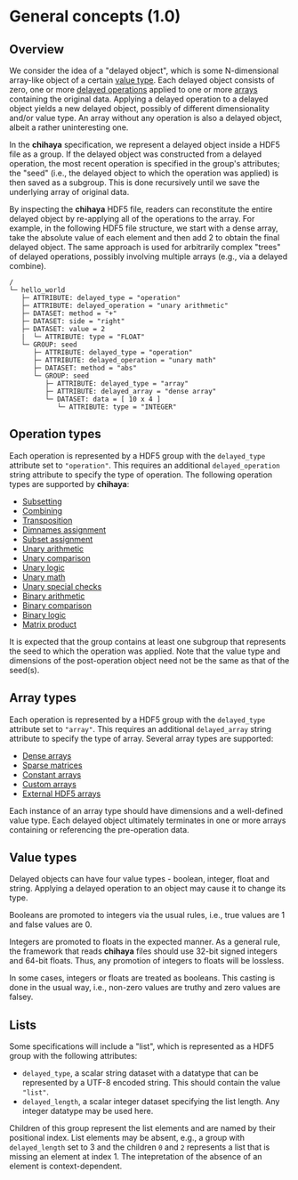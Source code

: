 

# General concepts (1.0)

## Overview 

We consider the idea of a "delayed object", which is some N-dimensional array-like object of a certain [value type](#value-type).
Each delayed object consists of zero, one or more [delayed operations](#operation-types) applied to one or more [arrays](#array-types) containing the original data.
Applying a delayed operation to a delayed object yields a new delayed object, possibly of different dimensionality and/or value type.
An array without any operation is also a delayed object, albeit a rather uninteresting one.

In the **chihaya** specification, we represent a delayed object inside a HDF5 file as a group.
If the delayed object was constructed from a delayed operation, the most recent operation is specified in the group's attributes;
the "seed" (i.e., the delayed object to which the operation was applied) is then saved as a subgroup.
This is done recursively until we save the underlying array of original data.

By inspecting the **chihaya** HDF5 file, readers can reconstitute the entire delayed object by re-applying all of the operations to the array.
For example, in the following HDF5 file structure, we start with a dense array, take the absolute value of each element and then add 2 to obtain the final delayed object.
The same approach is used for arbitrarily complex "trees" of delayed operations, possibly involving multiple arrays (e.g., via a delayed combine).

```
/
└─ hello_world 
   ├─ ATTRIBUTE: delayed_type = "operation"
   ├─ ATTRIBUTE: delayed_operation = "unary arithmetic"
   ├─ DATASET: method = "+"
   ├─ DATASET: side = "right"
   ├─ DATASET: value = 2
   |  └─ ATTRIBUTE: type = "FLOAT"
   └─ GROUP: seed
      ├─ ATTRIBUTE: delayed_type = "operation"
      ├─ ATTRIBUTE: delayed_operation = "unary math"
      ├─ DATASET: method = "abs"
      └─ GROUP: seed
         ├─ ATTRIBUTE: delayed_type = "array"
         ├─ ATTRIBUTE: delayed_array = "dense array"
         └─ DATASET: data = [ 10 x 4 ]
            └─ ATTRIBUTE: type = "INTEGER"
```

## Operation types

Each operation is represented by a HDF5 group with the `delayed_type` attribute set to `"operation"`.
This requires an additional `delayed_operation` string attribute to specify the type of operation.
The following operation types are supported by **chihaya**:

- [Subsetting](subset.md)
- [Combining](combine.md)
- [Transposition](transpose.md)
- [Dimnames assignment](dimnames.md)
- [Subset assignment](subset_assignment.md)
- [Unary arithmetic](unary_arithmetic.md)
- [Unary comparison](unary_comparison.md)
- [Unary logic](unary_logic.md)
- [Unary math](unary_math.md)
- [Unary special checks](unary_special_check.md)
- [Binary arithmetic](binary_arithmetic.md)
- [Binary comparison](binary_comparison.md)
- [Binary logic](binary_logic.md)
- [Matrix product](matrix_product.md)

It is expected that the group contains at least one subgroup that represents the seed to which the operation was applied.
Note that the value type and dimensions of the post-operation object need not be the same as that of the seed(s).

## Array types

Each operation is represented by a HDF5 group with the `delayed_type` attribute set to `"array"`.
This requires an additional `delayed_array` string attribute to specify the type of array.
Several array types are supported:

- [Dense arrays](dense_array.md)
- [Sparse matrices](sparse_matrix.md)
- [Constant arrays](constant_array.md)
- [Custom arrays](custom_array.md)
- [External HDF5 arrays](external_hdf5.md)

Each instance of an array type should have dimensions and a well-defined value type.
Each delayed object ultimately terminates in one or more arrays containing or referencing the pre-operation data.

## Value types

Delayed objects can have four value types - boolean, integer, float and string.
Applying a delayed operation to an object may cause it to change its type.

Booleans are promoted to integers via the usual rules, i.e., true values are 1 and false values are 0.

Integers are promoted to floats in the expected manner.
As a general rule, the framework that reads **chihaya** files should use 32-bit signed integers and 64-bit floats.
Thus, any promotion of integers to floats will be lossless.

In some cases, integers or floats are treated as booleans.
This casting is done in the usual way, i.e., non-zero values are truthy and zero values are falsey.



## Lists

Some specifications will include a "list", which is represented as a HDF5 group with the following attributes:

- `delayed_type`, a scalar string dataset with a datatype that can be represented by a UTF-8 encoded string.
  This should contain the value `"list"`.
- `delayed_length`, a scalar integer dataset specifying the list length.
  Any integer datatype may be used here.

Children of this group represent the list elements and are named by their positional index.
List elements may be absent, e.g., a group with `delayed_length` set to 3 and the children `0` and `2` represents a list that is missing an element at index 1.
The intepretation of the absence of an element is context-dependent.
